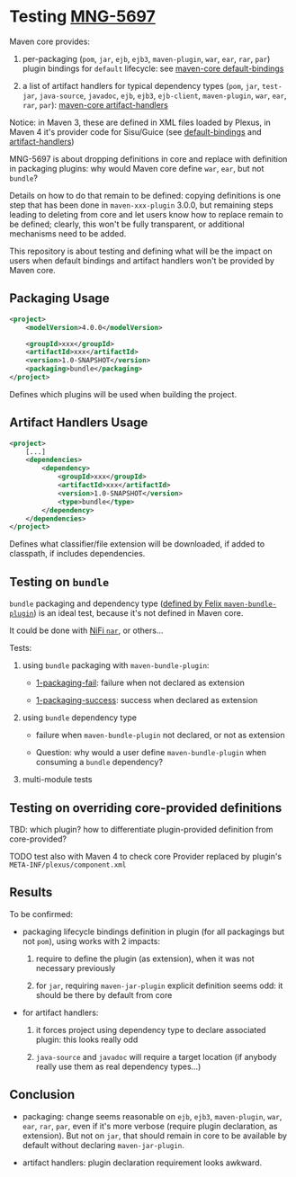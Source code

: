 Testing [MNG-5697](https://issues.apache.org/jira/browse/MNG-5697)
============

Maven core provides:

1. per-packaging (`pom`, `jar`, `ejb`, `ejb3`, `maven-plugin`, `war`, `ear`, `rar`, `par`) plugin bindings for `default` lifecycle: see [maven-core default-bindings](https://maven.apache.org/ref/3.9.2/maven-core/default-bindings.html)

2. a list of artifact handlers for typical dependency types (`pom`, `jar`, `test-jar`, `java-source`, `javadoc`, `ejb`, `ejb3`, `ejb-client`, `maven-plugin`, `war`, `ear`, `rar`, `par`): [maven-core artifact-handlers](https://maven.apache.org/ref/3.9.2/maven-core/artifact-handlers.html)

Notice: in Maven 3, these are defined in XML files loaded by Plexus, in Maven 4 it's provider code for Sisu/Guice (see [default-bindings](https://maven.apache.org/ref/4.0.0-alpha-5/maven-core/default-bindings.html) and [artifact-handlers](https://maven.apache.org/ref/4.0.0-alpha-5/maven-core/artifact-handlers.html))

MNG-5697 is about dropping definitions in core and replace with definition in packaging plugins: why would Maven core define `war`, `ear`, but not `bundle`?

Details on how to do that remain to be defined: copying definitions is one step that has been done in `maven-xxx-plugin` 3.0.0, but remaining steps leading to deleting from core and let users know how to replace remain to be defined; clearly, this won't be fully transparent, or additional mechanisms need to be added.

This repository is about testing and defining what will be the impact on users when default bindings and artifact handlers won't be provided by Maven core.

## Packaging Usage

```xml
<project>
    <modelVersion>4.0.0</modelVersion>

    <groupId>xxx</groupId>
    <artifactId>xxx</artifactId>
    <version>1.0-SNAPSHOT</version>
    <packaging>bundle</packaging>
</project>
```

Defines which plugins will be used when building the project.

## Artifact Handlers Usage

```xml
<project>
    [...]
    <dependencies>
        <dependency>
            <groupId>xxx</groupId>
            <artifactId>xxx</artifactId>
            <version>1.0-SNAPSHOT</version>
            <type>bundle</type>
        </dependency>
    </dependencies>
</project>
```

Defines what classifier/file extension will be downloaded, if added to classpath, if includes dependencies.

## Testing on `bundle`

`bundle` packaging and dependency type ([defined by Felix `maven-bundle-plugin`](https://github.com/apache/felix-dev/blob/master/tools/maven-bundle-plugin/src/main/resources/META-INF/plexus/components.xml)) is an ideal test, because it's not defined in Maven core.

It could be done with [NiFi `nar`](https://github.com/apache/nifi-maven/blob/main/src/main/resources/META-INF/plexus/components.xml), or others...

Tests:

1. using `bundle` packaging with `maven-bundle-plugin`:

    - [1-packaging-fail](1-packaging-fail): failure when not declared as extension

    - [1-packaging-success](1-packaging-success): success when declared as extension

2. using `bundle` dependency type

    - failure when `maven-bundle-plugin` not declared, or not as extension

    - Question: why would a user define `maven-bundle-plugin` when consuming a `bundle` dependency?

3. multi-module tests

## Testing on overriding core-provided definitions

TBD: which plugin? how to differentiate plugin-provided definition from core-provided?

TODO test also with Maven 4 to check core Provider replaced by plugin's `META-INF/plexus/component.xml`

## Results

To be confirmed:

- packaging lifecycle bindings definition in plugin (for all packagings but not `pom`), using works with 2 impacts:

  1. require to define the plugin (as extension), when it was not necessary previously

  2. for `jar`, requiring `maven-jar-plugin` explicit definition seems odd: it should be there by default from core

- for artifact handlers:

  1. it forces project using dependency type to declare associated plugin: this looks really odd

  2. `java-source` and `javadoc` will require a target location (if anybody really use them as real dependency types...)


## Conclusion

- packaging: change seems reasonable on `ejb`, `ejb3`, `maven-plugin`, `war`, `ear`, `rar`, `par`, even if it's more verbose (require plugin declaration, as extension). But not on `jar`, that should remain in core to be available by default without declaring `maven-jar-plugin`.

- artifact handlers: plugin declaration requirement looks awkward.
